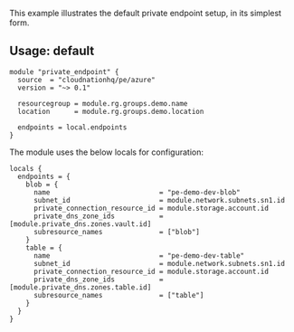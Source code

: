 This example illustrates the default private endpoint setup, in its simplest form.

## Usage: default

```hcl
module "private_endpoint" {
  source  = "cloudnationhq/pe/azure"
  version = "~> 0.1"

  resourcegroup = module.rg.groups.demo.name
  location      = module.rg.groups.demo.location

  endpoints = local.endpoints
}
```

The module uses the below locals for configuration:

```hcl
locals {
  endpoints = {
    blob = {
      name                           = "pe-demo-dev-blob"
      subnet_id                      = module.network.subnets.sn1.id
      private_connection_resource_id = module.storage.account.id
      private_dns_zone_ids           = [module.private_dns.zones.vault.id]
      subresource_names              = ["blob"]
    }
    table = {
      name                           = "pe-demo-dev-table"
      subnet_id                      = module.network.subnets.sn1.id
      private_connection_resource_id = module.storage.account.id
      private_dns_zone_ids           = [module.private_dns.zones.table.id]
      subresource_names              = ["table"]
    }
  }
}
```

